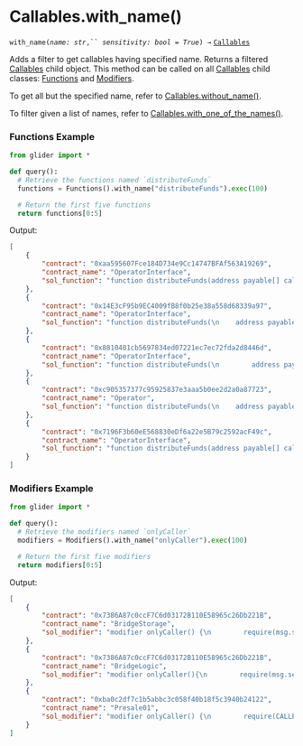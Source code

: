 # Callables.with\_name()

`with_name(`_`name: str`_`,`` `_`sensitivity: bool = True`_`) →` [`Callables`](./)

Adds a filter to get callables having specified name. Returns a filtered [Callables](./) child object. This method can be called on all [Callables](./) child classes: [Functions](../functions/) and [Modifiers](../modifiers/).

To get all but the specified name, refer to [Callables.without\_name()](callables.without\_name.md).

To filter given a list of names, refer to [Callables.with\_one\_of\_the\_names()](callables.with\_one\_of\_the\_names.md).

### Functions Example

```python
from glider import *

def query():
  # Retrieve the functions named `distributeFunds`
  functions = Functions().with_name("distributeFunds").exec(100)

  # Return the first five functions
  return functions[0:5]
```

Output:

```json
[
    {
        "contract": "0xaa595607Fce184D734e9Cc14747BFAf563A19269",
        "contract_name": "OperatorInterface",
        "sol_function": "function distributeFunds(address payable[] calldata receivers,uint256[] calldata amounts) external payable;"
    },
    {
        "contract": "0x14E3cF95b9EC4009fB8f0b25e38a558d68339a97",
        "contract_name": "OperatorInterface",
        "sol_function": "function distributeFunds(\n    address payable[] calldata receivers,uint[] calldata amounts\n  )\n    external\n    payable;"
    },
    {
        "contract": "0x8810401cb5697834ed07221ec7ec72fda2d8446d",
        "contract_name": "OperatorInterface",
        "sol_function": "function distributeFunds(\n        address payable[] calldata receivers,uint256[] calldata amounts\n    ) external payable;"
    },
    {
        "contract": "0xc905357377c95925837e3aaa5b0ee2d2a0a87723",
        "contract_name": "Operator",
        "sol_function": "function distributeFunds(\n    address payable[] calldata receivers,uint[] calldata amounts\n  )\n    external\n    payable\n  {\n    require(receivers.length > 0 && receivers.length == amounts.length,\"Invalid array length(s)\");\n    uint256 valueRemaining = msg.value;\n    for (uint256 i = 0; i < receivers.length; i++) {\n      uint256 sendAmount = amounts[i];\n      valueRemaining = valueRemaining.sub(sendAmount);\n      receivers[i].transfer(sendAmount);\n    }\n    require(valueRemaining == 0,\"Too much ETH sent\");\n  }"
    },
    {
        "contract": "0x7196F3b60eE568830eDf6a22e5B79c2592acF49c",
        "contract_name": "OperatorInterface",
        "sol_function": "function distributeFunds(address payable[] calldata receivers,uint256[] calldata amounts) external payable;"
    }
]
```

### Modifiers Example

```python
from glider import *

def query():
  # Retrieve the modifiers named `onlyCaller`
  modifiers = Modifiers().with_name("onlyCaller").exec(100)

  # Return the first five modifiers
  return modifiers[0:5]
```

Output:

```json
[
    {
        "contract": "0x7386A87c0ccF7C6d03172B110E58965c26Db221B",
        "contract_name": "BridgeStorage",
        "sol_modifier": "modifier onlyCaller() {\n        require(msg.sender == caller,\"only use main contract to call\");\n        _;\n    }"
    },
    {
        "contract": "0x7386A87c0ccF7C6d03172B110E58965c26Db221B",
        "contract_name": "BridgeLogic",
        "sol_modifier": "modifier onlyCaller(){\n        require(msg.sender == caller,\"only main contract can call\");\n        _;\n    }"
    },
    {
        "contract": "0xba0c2df7c1b5abbc3c058f40b18f5c3940b24122",
        "contract_name": "Presale01",
        "sol_modifier": "modifier onlyCaller() {\n        require(CALLER == msg.sender,\"NOT PRESALE CALLER\");\n        _;\n    }"
    }
]
```
